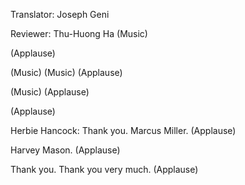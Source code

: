 

Translator: Joseph Geni

Reviewer: Thu-Huong Ha
(Music)

(Applause)

(Music)
(Music) 
(Applause)

(Music) 
(Applause)


(Applause)


Herbie Hancock: Thank you.
Marcus Miller. 
(Applause)

Harvey Mason. 
(Applause)

Thank you. Thank you very much. 
(Applause)

